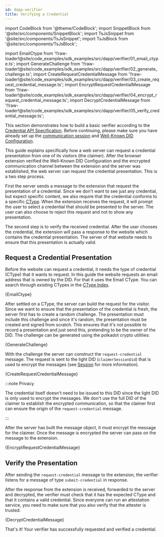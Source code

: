 ```yaml
---
id: dapp-verifier
title: Verifying a Credential
---
```


import CodeBlock from '@theme/CodeBlock';
import SnippetBlock from '@site/src/components/SnippetBlock';
import TsJsSnippet from '@site/src/components/TsJsSnippet';
import TsJsBlock from '@site/src/components/TsJsBlock';

import EmailCtype from '!!raw-loader!@site/code_examples/sdk_examples/src/dapp/verifier/01_email_ctype.ts';
import GenerateChallenge from '!!raw-loader!@site/code_examples/sdk_examples/src/dapp/verifier/02_generate_challenge.ts';
import CreateRequestCredentialMessage from '!!raw-loader!@site/code_examples/sdk_examples/src/dapp/verifier/03_create_request_credential_message.ts';
import EncryptRequestCredentialMessage from '!!raw-loader!@site/code_examples/sdk_examples/src/dapp/verifier/04_encrypt_request_credential_message.ts';
import DecryptCredentialMessage from '!!raw-loader!@site/code_examples/sdk_examples/src/dapp/verifier/05_verify_credential_message.ts';

This section demonstrates how to build a basic verifier according to the [Credential API Specification](https://github.com/KILTprotocol/spec-ext-credential-api).
Before continuing, please make sure you have already set up the [communication session](03_session.md) and [Well-Known DID Configuration](02_well-known-did-config.md).

This guide explains specifically how a web server can request a credential presentation from one of its visitors (the claimer).
After the browser extension verified the Well-Known DID Configuration and the encrypted communication channel between the extension and the server was established, the web server can request the credential presentation.
This is a two step process.

First the server sends a message to the extension that request the presentation of a credential.
Since we don't want to see just any credential, but expect specific content, we also require that the credential conforms to a specific [CType](../../concepts/05_credentials/02_ctypes.md).
When the extension receives the request, it will prompt the user to select a credential that should be presented to the server.
The user can also choose to reject this request and not to show any presentation.

The second step is to verify the received credential.
After the user chooses the credential, the extension will pass a response to the website which contains the credential presentation.
The server of that website needs to ensure that this presentation is actually valid.

## Request a Credential Presentation

Before the website can request a credential, it needs the type of credential (CType) that it wants to request.
In this guide the website requests an email address that is owned by the DID.
For that it uses the Email CType.
You can search through existing CTypes in the [CType Index](https://github.com/KILTprotocol/ctype-index).

<TsJsSnippet funcEnd="console">
  {EmailCtype}
</TsJsSnippet>

After settled on a CType, the server can build the request for the visitor.
Since we want to ensure that the presentation of the credential is fresh, the server first has to create a random challenge.
The presentation must include this challenge and since it's random, the presentation must be created and signed from scratch.
This ensures that it's not possible to record a presentation and just send this, pretending to be the owner of the DID.
The challenge can be generated using the polkadot crypto utilities:

<CodeBlock language="js">
  {GenerateChallenge}
</CodeBlock>

With the challenge the server can construct the `request-credential` message.
The request is sent to the light DID (`claimerSessionDid`) that is used to encrypt the messages (see [Session](03_session.md) for more information).

<TsJsBlock>
  {CreateRequestCredentialMessage}
</TsJsBlock>

:::note Privacy

The credential itself doesn't need to be issued to this DID since the light DID is only used to encrypt the messages.
We don't use the full DID of the claimer to establish the encrypted communication, so that the claimer first can ensure the origin of the `request-credential` message.

:::

After the server has built the message object, it must encrypt the message for the claimer.
Once the message is encrypted the server can pass on the message to the extension.

<TsJsBlock>
  {EncryptRequestCredentialMessage}
</TsJsBlock>

## Verify the Presentation

After sending the `request-credential` message to the extension, the verifier listens for a message of type `submit-credential` in response.

After the response from the extension is received, forwarded to the server and decrypted, the verifier must check that it has the expected CType and that it contains a valid credential.
Since everyone can run an attestation service, you need to make sure that you also verify that the attester is trusted.

<!-- TODO: crazy hacky, not even sure we want to use a snippet here; but the example had so much dummy code in it -->
<TsJsSnippet funcName="})">
  {DecryptCredentialMessage}
</TsJsSnippet>

That's it! Your verifier has successfully requested and verified a credential.
